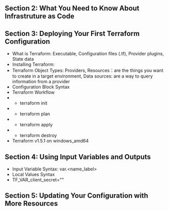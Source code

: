## Section 2: What You Need to Know About Infrastruture as Code
## Section 3: Deploying Your First Terraform Configuration
* What is Terraform: Executable, Configuration files (.tf), Provider plugins, State data
* Installing Terraform: 
* Terraform Object Types: Providers, Resources：are the things you want to create in a target environment, Data sources: are a way to query information from a provider
* Configuration Block Syntax
* Terraform Workflow
* * terraform init
* * terraform plan
* * terraform apply
* * terraform destroy
*  Terraform v1.5.1 on windows_amd64
## Section 4: Using Input Variables and Outputs
* Input Variable Syntax: var.<name_label>
* Local Values Syntax
* TF_VAR_client_secret=""
## Section 5: Updating Your Configuration with More Resources
